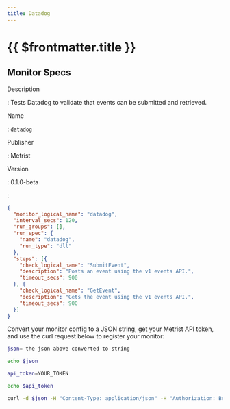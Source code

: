 ```yaml
---
title: Datadog
---
```


# {{ $frontmatter.title }}

## Monitor Specs

Description

: Tests Datadog to validate that events can be submitted and retrieved.

Name

: `datadog`

Publisher

: Metrist

Version

: 0.1.0-beta

: &nbsp;


<!--@include: /parts/_1.md-->


<!--@include: /parts/_2.md-->


<!--@include: /parts/_3.md-->





<!--@include: /parts/_4.md-->


```json
{
  "monitor_logical_name": "datadog",
  "interval_secs": 120,
  "run_groups": [],
  "run_spec": {
    "name": "datadog",
    "run_type": "dll"
  },
  "steps": [{
    "check_logical_name": "SubmitEvent",
    "description": "Posts an event using the v1 events API.",
    "timeout_secs": 900
  }, {
    "check_logical_name": "GetEvent",
    "description": "Gets the event using the v1 events API.",
    "timeout_secs": 900
  }]
}
```




Convert your monitor config to a JSON string, get your Metrist API token, and use the curl request below to register your monitor:

```sh
json= the json above converted to string

echo $json

api_token=YOUR_TOKEN

echo $api_token

curl -d $json -H "Content-Type: application/json" -H "Authorization: Bearer $api_token" 'https://app.metrist.io/api/v0/monitor-config'

```

<!--@include: /parts/tips_api.md-->


<!--@include: /parts/_5.md-->


<!--@include: /parts/result.md-->